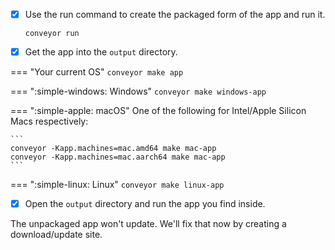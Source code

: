 * [x] Use the run command to create the packaged form of the app and run it.

  ```
  conveyor run
  ```

* [x] Get the app into the `output` directory.

=== "Your current OS"
    ```
    conveyor make app
    ```

=== ":simple-windows: Windows"
    ```
    conveyor make windows-app
    ```

=== ":simple-apple: macOS"
    One of the following for Intel/Apple Silicon Macs respectively:

    ```
    conveyor -Kapp.machines=mac.amd64 make mac-app
    conveyor -Kapp.machines=mac.aarch64 make mac-app
    ```

=== ":simple-linux: Linux"
    ```
    conveyor make linux-app
    ```

* [x] Open the `output` directory and run the app you find inside.

The unpackaged app won't update. We'll fix that now by creating a download/update site.
